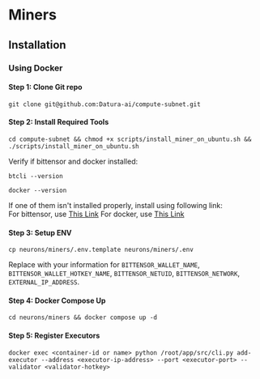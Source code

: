 # Miners

## Installation

### Using Docker

#### Step 1: Clone Git repo

```
git clone git@github.com:Datura-ai/compute-subnet.git
```

#### Step 2: Install Required Tools

```
cd compute-subnet && chmod +x scripts/install_miner_on_ubuntu.sh && ./scripts/install_miner_on_ubuntu.sh
```

Verify if bittensor and docker installed: 
```
btcli --version
```

```
docker --version
```

If one of them isn't installed properly, install using following link:     
For bittensor, use [This Link](https://github.com/opentensor/bittensor/blob/master/README.md#install-bittensor-sdk)
For docker, use [This Link](https://docs.docker.com/engine/install/)

#### Step 3: Setup ENV
```
cp neurons/miners/.env.template neurons/miners/.env
```

Replace with your information for `BITTENSOR_WALLET_NAME`, `BITTENSOR_WALLET_HOTKEY_NAME`, `BITTENSOR_NETUID`, `BITTENSOR_NETWORK`, `EXTERNAL_IP_ADDRESS`. 

#### Step 4: Docker Compose Up

```
cd neurons/miners && docker compose up -d
```

#### Step 5: Register Executors


```shell
docker exec <container-id or name> python /root/app/src/cli.py add-executor --address <executor-ip-address> --port <executor-port> --validator <validator-hotkey>
```
